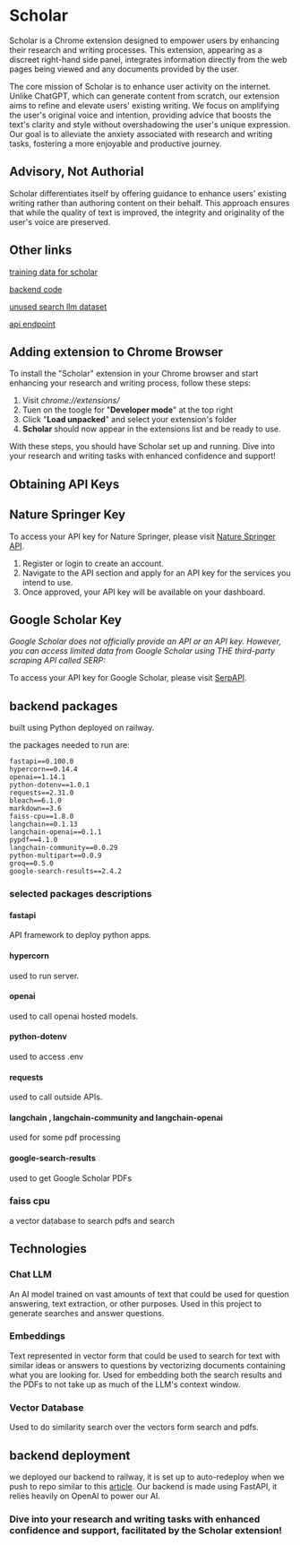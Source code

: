 # Scholar

Scholar is a Chrome extension designed to empower users by enhancing their research and writing processes. This extension, appearing as a discreet right-hand side panel, integrates information directly from the web pages being viewed and any documents provided by the user.

The core mission of Scholar is to enhance user activity on the internet. Unlike ChatGPT, which can generate content from scratch, our extension aims to refine and elevate users' existing writing. We focus on amplifying the user's original voice and intention, providing advice that boosts the text's clarity and style without overshadowing the user's unique expression. Our goal is to alleviate the anxiety associated with research and writing tasks, fostering a more enjoyable and productive journey.

## Advisory, Not Authorial

Scholar differentiates itself by offering guidance to enhance users' existing writing rather than authoring content on their behalf. This approach ensures that while the quality of text is improved, the integrity and originality of the user's voice are preserved.

## Other links

[training data for scholar](https://huggingface.co/datasets/sruly/Scholar)

[backend code](https://github.com/codeForX/ScholarBackend)

[unused search llm dataset](https://huggingface.co/datasets/sruly/search_training_data.csv)

[api endpoint](https://fastapi-production-9440.up.railway.app/)

## Adding extension to Chrome Browser

To install the "Scholar" extension in your Chrome browser and start enhancing your research and writing process, follow these steps:

1. Visit *chrome://extensions/*
2. Tuen on the toogle for "**Developer mode**" at the top right
3. Click "**Load unpacked**" and select your extension's folder
4. **Scholar** should now appear in the extensions list and be ready to use.

With these steps, you should have Scholar set up and running. Dive into your research and writing tasks with enhanced confidence and support!



## Obtaining API Keys

## Nature Springer Key
To access your API key for Nature Springer, please visit [Nature Springer API](https://www.springeropen.com/get-published/indexing-archiving-and-access-to-data/api).

1. Register or login to create an account.
2. Navigate to the API section and apply for an API key for the services you intend to use.
3. Once approved, your API key will be available on your dashboard.

## Google Scholar Key

_Google Scholar does not officially provide an API or an API key. However, you can access limited data from Google Scholar using THE third-party scraping API called SERP:_

To access your API key for Google Scholar, please visit [SerpAPI](https://serpapi.com/). 



## backend packages
built using Python deployed on railway.


the packages needed to run are:
```
fastapi==0.100.0
hypercorn==0.14.4
openai==1.14.1
python-dotenv==1.0.1
requests==2.31.0
bleach==6.1.0
markdown==3.6
faiss-cpu==1.8.0
langchain==0.1.13
langchain-openai==0.1.1
pypdf==4.1.0
langchain-community==0.0.29
python-multipart==0.0.9
groq==0.5.0
google-search-results==2.4.2
```

### selected packages descriptions

#### fastapi
API framework to deploy python apps.

#### hypercorn
used to run server.

#### openai
used to call openai hosted models.

#### python-dotenv
used to access .env

#### requests
used to call outside APIs.

#### langchain , langchain-community  and langchain-openai
used for some pdf processing

#### google-search-results
used to get Google Scholar PDFs
### faiss cpu
a vector database to search pdfs and search

## Technologies
### Chat LLM
An AI model trained on vast amounts of text that could be used for question answering, text extraction, or other purposes. Used in this project to generate searches and answer questions.

### Embeddings
Text represented in vector form that could be used to search for text with similar ideas or answers to questions by vectorizing documents containing what you are looking for. Used for embedding both the search results and the PDFs to not take up as much of the LLM's context window.

### Vector Database
Used to do similarity search over the vectors form search and pdfs.


## backend deployment
we deployed our backend to railway, it is set up to auto-redeploy when we push to repo similar to this [article](https://faun.pub/deploy-a-fastapi-website-to-railway-c08df2a1e878). Our backend is made using FastAPI, it relies heavily on OpenAI to power our AI.


### Dive into your research and writing tasks with enhanced confidence and support, facilitated by the Scholar extension!

